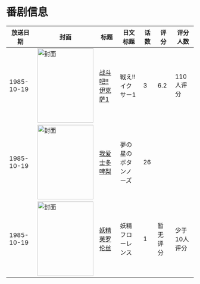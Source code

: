 # 番剧信息

|放送日期|封面|标题|日文标题|话数|评分|评分人数|
|---|---|---|---|---|---|---|
|1985-10-19|<img src="//lain.bgm.tv/pic/cover/c/58/ea/29326_vXd5k.jpg" alt="封面" style="width:150px;height:200px;object-fit:cover;">|[战斗吧!! 伊克萨1](https://bangumi.tv/subject/29326)|戦え!!イクサー1|3|6.2|110人评分|
|1985-10-19|<img src="//lain.bgm.tv/pic/cover/c/2c/99/305573_v8leT.jpg" alt="封面" style="width:150px;height:200px;object-fit:cover;">|[我爱士多啤梨](https://bangumi.tv/subject/305573)|夢の星のボタンノーズ|26|||
|1985-10-19|<img src="//lain.bgm.tv/pic/cover/c/c3/39/307259_tV3Jl.jpg" alt="封面" style="width:150px;height:200px;object-fit:cover;">|[妖精芙罗伦丝](https://bangumi.tv/subject/307259)|妖精フローレンス|1|暂无评分|少于10人评分|
